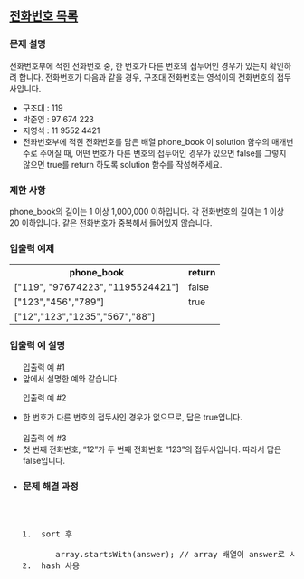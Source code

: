 
## <a href="https://school.programmers.co.kr/learn/courses/30/lessons/42577?language=java">전화번호 목록</a>

### 문제 설명
<p>전화번호부에 적힌 전화번호 중, 한 번호가 다른 번호의 접두어인 경우가 있는지 확인하려 합니다.
전화번호가 다음과 같을 경우, 구조대 전화번호는 영석이의 전화번호의 접두사입니다.

<ul>
<li>구조대 : 119</li>
<li>박준영 : 97 674 223</li>
<li>지영석 : 11 9552 4421</li>
<li>전화번호부에 적힌 전화번호를 담은 배열 phone_book 이 solution 함수의 매개변수로 주어질 때, 어떤 번호가 다른 번호의 접두어인 경우가 있으면 false를 그렇지 않으면 true를 return 하도록 solution 함수를 작성해주세요.</li>
</ul>
</p>

### 제한 사항
<p>
    phone_book의 길이는 1 이상 1,000,000 이하입니다.
각 전화번호의 길이는 1 이상 20 이하입니다.
같은 전화번호가 중복해서 들어있지 않습니다.
</p>

### 입출력 예제
<table>
    <th>phone_book</th>
	<th>return</th>
    <tr>
        <td>["119", "97674223", "1195524421"]</td>
        <td>false</td>
    </tr>
<tr>
    <td>["123","456","789"]</td>
    <td>true</td>
</tr>
<tr>
    <td>["12","123","1235","567","88"]</td>
    <td><false</td>
</tr>
</table>
        
### 입출력 예 설명
<ul>
입출력 예 #1
<li>앞에서 설명한 예와 같습니다.</li>

입출력 예 #2
<li>한 번호가 다른 번호의 접두사인 경우가 없으므로, 답은 true입니다.</li>
<br>
입출력 예 #3
<li>첫 번째 전화번호, “12”가 두 번째 전화번호 “123”의 접두사입니다. 따라서 답은 false입니다.<li>

### 문제 해결 과정
<pre>
    <ol>
<li> sort 후</li>
    array.startsWith(answer); // array 배열이 answer로 시작하는지 확인하는 함수
<li> hash 사용</li>
    </ol>
    </pre>
